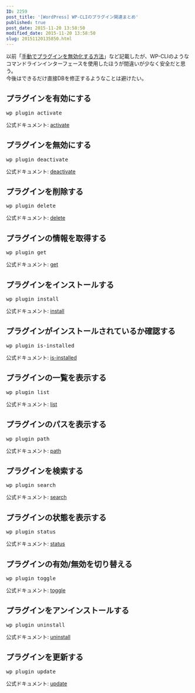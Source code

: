 ```yaml
---
ID: 2259
post_title: '[WordPress] WP-CLIのプラグイン関連まとめ'
published: true
post_date: 2015-11-20 13:58:50
modified_date: 2015-11-20 13:58:50
slug: 20151120135850.html
---
```

<p>以前「<a href="https://b.0218.jp/20120924105502.html">手動でプラグインを無効化する方法</a>」など記載したが、WP-CLIのようなコマンドラインインターフェースを使用したほうが間違いが少なく安全だと思う。<br />
今後はできるだけ直接DBを修正するようなことは避けたい。<br />
<!--more--></p>
<h2>プラグインを有効にする</h2>
<pre class="cmd">wp plugin activate</pre>
<p>公式ドキュメント: <a href="http://wp-cli.org/commands/plugin/activate/">activate</a></p>
<h2>プラグインを無効にする</h2>
<pre class="cmd">wp plugin deactivate</pre>
<p>公式ドキュメント: <a href="http://wp-cli.org/commands/plugin/deactivate/">deactivate</a></p>
<h2>プラグインを削除する</h2>
<pre class="cmd">wp plugin delete</pre>
<p>公式ドキュメント: <a href="http://wp-cli.org/commands/plugin/delete/">delete</a></p>
<h2>プラグインの情報を取得する</h2>
<pre class="cmd">wp plugin get</pre>
<p>公式ドキュメント: <a href="http://wp-cli.org/commands/plugin/get/">get</a></p>
<h2>プラグインをインストールする</h2>
<pre class="cmd">wp plugin install</pre>
<p>公式ドキュメント: <a href="http://wp-cli.org/commands/plugin/install/">install</a></p>
<h2>プラグインがインストールされているか確認する</h2>
<pre class="cmd">wp plugin is-installed</pre>
<p>公式ドキュメント: <a href="http://wp-cli.org/commands/plugin/is-installed/">is-installed</a></p>
<h2>プラグインの一覧を表示する</h2>
<pre class="cmd">wp plugin list</pre>
<p>公式ドキュメント: <a href="http://wp-cli.org/commands/plugin/list/">list</a></p>
<h2>プラグインのパスを表示する</h2>
<pre class="cmd">wp plugin path</pre>
<p>公式ドキュメント: <a href="http://wp-cli.org/commands/plugin/path/">path</a></p>
<h2>プラグインを検索する</h2>
<pre class="cmd">wp plugin search</pre>
<p>公式ドキュメント: <a href="http://wp-cli.org/commands/plugin/search/">search</a></p>
<h2>プラグインの状態を表示する</h2>
<pre class="cmd">wp plugin status</pre>
<p>公式ドキュメント: <a href="http://wp-cli.org/commands/plugin/status/">status</a></p>
<h2>プラグインの有効/無効を切り替える</h2>
<pre class="cmd">wp plugin toggle</pre>
<p>公式ドキュメント: <a href="http://wp-cli.org/commands/plugin/toggle/">toggle</a></p>
<h2>プラグインをアンインストールする</h2>
<pre class="cmd">wp plugin uninstall</pre>
<p>公式ドキュメント: <a href="http://wp-cli.org/commands/plugin/uninstall/">uninstall</a></p>
<h2>プラグインを更新する</h2>
<pre class="cmd">wp plugin update</pre>
<p>公式ドキュメント: <a href="http://wp-cli.org/commands/plugin/update/">update</a></p>
